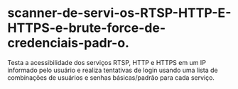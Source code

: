 # scanner-de-servi-os-RTSP-HTTP-E-HTTPS-e-brute-force-de-credenciais-padr-o.
Testa a acessibilidade dos serviços RTSP, HTTP e HTTPS em um IP informado pelo usuário e realiza tentativas de login usando uma lista de combinações de usuários e senhas básicas/padrão para cada serviço.
